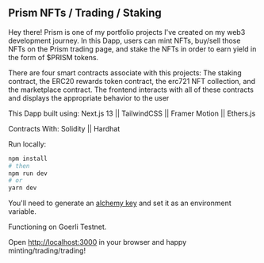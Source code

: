 ## Prism NFTs / Trading / Staking

Hey there! Prism is one of my portfolio projects I've created on my web3 development journey. In this Dapp, users can mint NFTs, buy/sell those NFTs on the Prism trading page, and stake the NFTs in order to earn yield in the form of $PRISM tokens.

There are four smart contracts associate with this projects: The staking contract, the ERC20 rewards token contract, the erc721 NFT collection, and the marketplace contract. The frontend interacts with all of these contracts and displays the appropriate behavior to the user

This Dapp built using:
Next.js 13 || TailwindCSS || Framer Motion || Ethers.js

Contracts With:
Solidity || Hardhat

Run locally:

```bash
npm install
# then
npm run dev
# or
yarn dev
```

You'll need to generate an [alchemy key](https://dashboard.alchemy.com/) and set it as an environment variable.

Functioning on Goerli Testnet.

Open [http://localhost:3000](http://localhost:3000) in your browser and happy minting/trading/trading!
